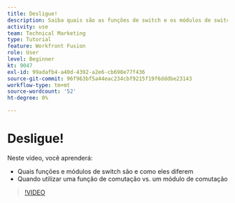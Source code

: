 ```yaml
---
title: Desligue!
description: Saiba quais são as funções de switch e os módulos de switch e quando usar uma função de switch em comparação a um módulo de switch em [!DNL Adobe Workfront Fusion].
activity: use
team: Technical Marketing
type: Tutorial
feature: Workfront Fusion
role: User
level: Beginner
kt: 9047
exl-id: 99adafb4-a40d-4392-a2e6-cb698e77f436
source-git-commit: 96f963bf5a44eac234cbf9215f19f6dddbe23143
workflow-type: tm+mt
source-wordcount: '52'
ht-degree: 0%

---
```


# Desligue!

Neste vídeo, você aprenderá:

* Quais funções e módulos de switch são e como eles diferem
* Quando utilizar uma função de comutação vs. um módulo de comutação

>[!VIDEO](https://video.tv.adobe.com/v/335288/?quality=12)
